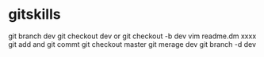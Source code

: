 # gitskills
git branch dev 
git checkout dev
or git checkout -b dev
vim readme.dm xxxx
git add and git commt
git checkout master
git merage dev
git branch -d dev

